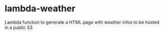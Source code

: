 # lambda-weather
Lambda function to generate a HTML page with weather infos to be hosted in a public S3
